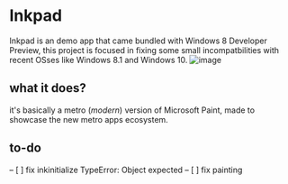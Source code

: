 # Inkpad
Inkpad is an demo app that came bundled with Windows 8 Developer Preview, this project is focused in fixing some small incompatbilities with recent OSses like Windows 8.1 and Windows 10.
![image](https://github.com/adrianvic/inkpad/assets/85490958/28db3940-01b8-4a16-8a4c-12a80719415c)
## what it does?
it's basically a metro (_modern_) version of Microsoft Paint, made to showcase the new metro apps ecosystem.
## to-do
– [ ] fix inkinitialize TypeError: Object expected
– [ ] fix painting
